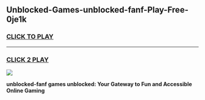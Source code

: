 
## Unblocked-Games-unblocked-fanf-Play-Free-0je1k
<h3>
<a href="https://premium76.site?title=unblocked-fanf&ref=10A">CLICK TO PLAY</a></h3>
<hr>

<h3>
<a href="https://premium76.site?title=unblocked-fanf&ref=10A">CLICK 2 PLAY</a>
  
</h3>

<a href="https://premium76.site?title=unblocked-fanf&ref=10A"><img src="https://clearcache.store/games.png"></a>


**unblocked-fanf games unblocked: Your Gateway to Fun and Accessible Online Gaming**
